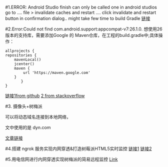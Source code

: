 #1.ERROR: Android Studio finish can only be called one 
	in android studios go to ....
	file > invalidate caches and restart ....
	click invalidate and restart button in confirmation dialog.. 
	might take few time to build Gradle
[链接](https://stackoverflow.com/questions/42623666/error-finish-can-only-be-called-once) 

#2.Error:Could not find com.android.support:appcompat-v7:26.1.0.
想使用26版本的支持库，需要添加Google 的 Maven仓库，在工程的build.gradle中;具体操作：

	allprojects {
    repositories {
        mavenLocal()
        jcenter()
        maven {
            url 'https://maven.google.com'
        }
           }
	}
[链接1from github](https://github.com/airbnb/lottie-react-native/issues/203) 
[2 from stackoverflow](https://stackoverflow.com/questions/45357000/failed-to-resolve-com-android-supportappcompat-v726-0-0) 

#3. 摄像头+树梅派

可以将动态域名连接到本地网络，

文中使用的是
dyn.com

[文章链接](http://www.freebuf.com/news/topnews/61378.html) 

#4.搭建 ngrok 服务实现内网穿透&打造树莓派HTML5实时监控
[链接1](https://imququ.com/post/self-hosted-ngrokd.html) 
[链接2](https://www.sfantree.com/raspberrypi_real_time_monitor/index.html) 

#5.用电信网进行内网穿透实现树梅派的简易远程监控
[Link](http://tieba.baidu.com/p/4793451490) 